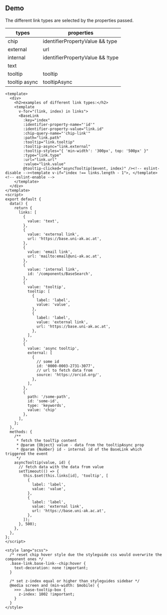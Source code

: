 ## Demo

The different link types are selected by the properties passed.

| types         | properties                       |
|---------------|----------------------------------|
| chip          | identifierPropertyValue && type  | 
| external      | url                              | 
| internal      | identifierPropertyValue && !type | 
| text          |                                  |
| tooltip       | tooltip                          | 
| tooltip async | tooltipAsync                     | 

```vue live
<template>
  <div>
    <h2>examples of different link types:</h2>
    <template
      v-for="(link, index) in links">
      <BaseLink
        :key="index"
        :identifier-property-name="'id'"
        :identifier-property-value="link.id"
        :chip-query-name="'chip-link'"
        :path="link.path"
        :tooltip="link.tooltip"
        :tooltip-async="link.external"
        :tooltip-styles="{ 'min-width': '300px', top: '500px' }"
        :type="link.type"
        :url="link.url"
        :value="link.value"
        @tooltip-clicked="asyncTooltip($event, index)" /><!-- eslint-disable --><template v-if="index !== links.length - 1">, </template><!-- eslint-enable -->
    </template>
  </div>
</template>
<script>
export default {
  data() {
    return {
      links: [
        {
          value: 'text',
        },
        {
          value: 'external link',
          url: 'https://base.uni-ak.ac.at',
        },
        {
          value: 'email link',
          url: 'mailto:email@uni-ak.ac.at',
        },
        {
          value: 'internal link',
          id: '/components/BaseSearch',
        },
        {
          value: 'tooltip',
          tooltip: [
            {
              label: 'label',
              value: 'value',
            },
            {
              label: 'label',
              value: 'external link',
              url: 'https://base.uni-ak.ac.at',
            },
          ],
        },
        {
          value: 'async tooltip',
          external: [
            {
              // some id
              id: '0000-0003-2731-3077',
              // url to fetch data from
              source: 'https://orcid.org/',
            },
          ],
        },
        {
          path: '/some-path',
          id: 'some-id',
          type: 'keywords',
          value: 'chip'
        },
      ],
    };
  },
  methods: {
    /**
     * fetch the toolTip content
     * @param {Object} value - data from the tooltipAsync prop
     * @param {Number} id - internal id of the BaseLink which triggered the event
     */
    asyncTooltip(value, id) {
      // fetch data with the data from value
      setTimeout(() => {
        this.$set(this.links[id], 'tooltip', [
          {
            label: 'label',
            value: 'value',
          },
          {
            label: 'label',
            value: 'external link',
            url: 'https://base.uni-ak.ac.at',
          },
        ]);
      }, 500);
    },
  },
};
</script>

<style lang="scss">
  /* reset chip hover style due the styleguide css would overwrite the component ones */
  .base-link.base-link--chip:hover {
    text-decoration: none !important;
  }

  /* set z-index equal or higher than styleguides sidebar */
  @media screen and (min-width: $mobile) {
    >>> .base-tooltip-box {
      z-index: 1002 !important;
    }
  }
</style>
```
